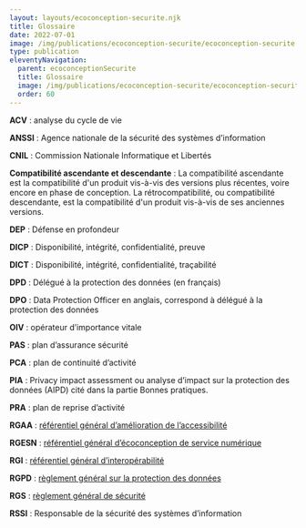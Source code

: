 ```yaml
---
layout: layouts/ecoconception-securite.njk
title: Glossaire
date: 2022-07-01
image: /img/publications/ecoconception-securite/ecoconception-securite.webp
type: publication
eleventyNavigation:
  parent: ecoconceptionSecurite
  title: Glossaire
  image: /img/publications/ecoconception-securite/ecoconception-securite.webp
  order: 60
---
```


**ACV** : analyse du cycle de vie

**ANSSI** : Agence nationale de la sécurité des systèmes d’information

**CNIL** : Commission Nationale Informatique et Libertés

**Compatibilité ascendante et descendante** : La compatibilité ascendante est la compatibilité d'un produit vis-à-vis des versions plus récentes, voire encore en phase de conception. La rétrocompatibilité, ou compatibilité descendante, est la compatibilité d'un produit vis-à-vis de ses anciennes versions.

**DEP** : Défense en profondeur

**DICP** : Disponibilité, intégrité, confidentialité, preuve

**DICT** : Disponibilité, intégrité, confidentialité, traçabilité

**DPD** : Délégué à la protection des données (en français)

**DPO** : Data Protection Officer en anglais, correspond à délégué à la protection des données

**OIV** : opérateur d’importance vitale

**PAS** : plan d’assurance sécurité

**PCA** : plan de continuité d’activité

**PIA** : Privacy impact assessment ou analyse d’impact sur la protection des données (AIPD) cité dans la partie Bonnes pratiques.

**PRA** : plan de reprise d’activité

**RGAA** : [référentiel général d’amélioration de l’accessibilité](https://www.numerique.gouv.fr/publications/rgaa-accessibilite/)

**RGESN** : [référentiel général d’écoconception de service numérique](/publications/referentiel-general-ecoconception/)

**RGI** : [référentiel général d’interopérabilité](https://www.numerique.gouv.fr/publications/interoperabilite/)

**RGPD** : [règlement général sur la protection des données](https://www.cnil.fr/fr/reglement-europeen-protection-donnees)

**RGS** : [règlement général de sécurité](https://www.ssi.gouv.fr/entreprise/reglementation/confiance-numerique/le-referentiel-general-de-securite-rgs/)

**RSSI** : Responsable de la sécurité des systèmes d’information 
